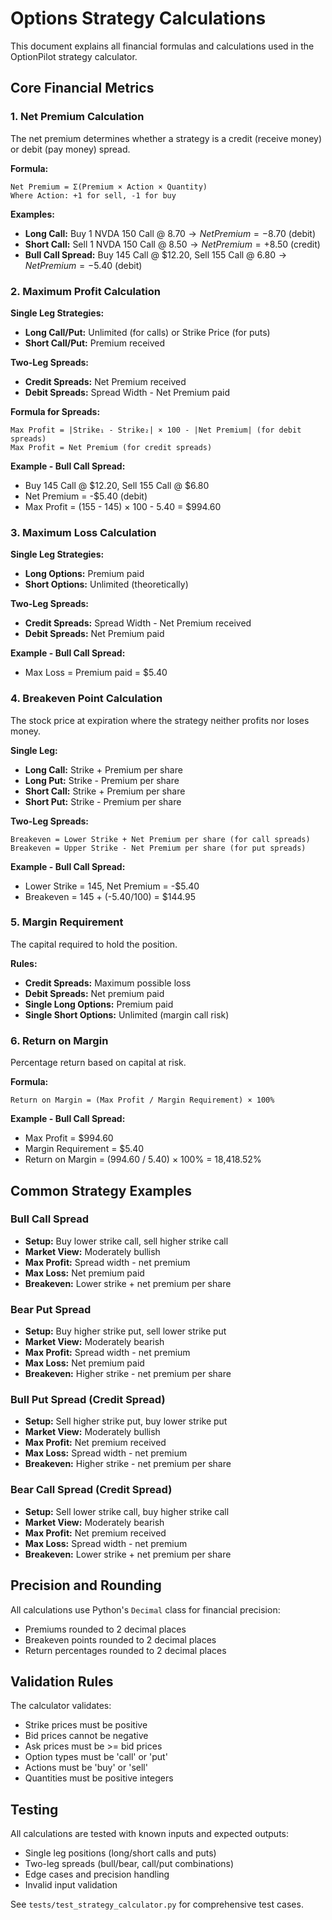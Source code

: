 # Options Strategy Calculations

This document explains all financial formulas and calculations used in the OptionPilot strategy calculator.

## Core Financial Metrics

### 1. Net Premium Calculation

The net premium determines whether a strategy is a credit (receive money) or debit (pay money) spread.

**Formula:**
```
Net Premium = Σ(Premium × Action × Quantity)
Where Action: +1 for sell, -1 for buy
```

**Examples:**
- **Long Call:** Buy 1 NVDA 150 Call @ $8.70 → Net Premium = -$8.70 (debit)
- **Short Call:** Sell 1 NVDA 150 Call @ $8.50 → Net Premium = +$8.50 (credit)
- **Bull Call Spread:** Buy 145 Call @ $12.20, Sell 155 Call @ $6.80 → Net Premium = -$5.40 (debit)

### 2. Maximum Profit Calculation

**Single Leg Strategies:**
- **Long Call/Put:** Unlimited (for calls) or Strike Price (for puts)
- **Short Call/Put:** Premium received

**Two-Leg Spreads:**
- **Credit Spreads:** Net Premium received
- **Debit Spreads:** Spread Width - Net Premium paid

**Formula for Spreads:**
```
Max Profit = |Strike₁ - Strike₂| × 100 - |Net Premium| (for debit spreads)
Max Profit = Net Premium (for credit spreads)
```

**Example - Bull Call Spread:**
- Buy 145 Call @ $12.20, Sell 155 Call @ $6.80
- Net Premium = -$5.40 (debit)
- Max Profit = (155 - 145) × 100 - 5.40 = $994.60

### 3. Maximum Loss Calculation

**Single Leg Strategies:**
- **Long Options:** Premium paid
- **Short Options:** Unlimited (theoretically)

**Two-Leg Spreads:**
- **Credit Spreads:** Spread Width - Net Premium received
- **Debit Spreads:** Net Premium paid

**Example - Bull Call Spread:**
- Max Loss = Premium paid = $5.40

### 4. Breakeven Point Calculation

The stock price at expiration where the strategy neither profits nor loses money.

**Single Leg:**
- **Long Call:** Strike + Premium per share
- **Long Put:** Strike - Premium per share
- **Short Call:** Strike + Premium per share
- **Short Put:** Strike - Premium per share

**Two-Leg Spreads:**
```
Breakeven = Lower Strike + Net Premium per share (for call spreads)
Breakeven = Upper Strike - Net Premium per share (for put spreads)
```

**Example - Bull Call Spread:**
- Lower Strike = 145, Net Premium = -$5.40
- Breakeven = 145 + (-5.40/100) = $144.95

### 5. Margin Requirement

The capital required to hold the position.

**Rules:**
- **Credit Spreads:** Maximum possible loss
- **Debit Spreads:** Net premium paid
- **Single Long Options:** Premium paid
- **Single Short Options:** Unlimited (margin call risk)

### 6. Return on Margin

Percentage return based on capital at risk.

**Formula:**
```
Return on Margin = (Max Profit / Margin Requirement) × 100%
```

**Example - Bull Call Spread:**
- Max Profit = $994.60
- Margin Requirement = $5.40
- Return on Margin = (994.60 / 5.40) × 100% = 18,418.52%

## Common Strategy Examples

### Bull Call Spread
- **Setup:** Buy lower strike call, sell higher strike call
- **Market View:** Moderately bullish
- **Max Profit:** Spread width - net premium
- **Max Loss:** Net premium paid
- **Breakeven:** Lower strike + net premium per share

### Bear Put Spread
- **Setup:** Buy higher strike put, sell lower strike put
- **Market View:** Moderately bearish
- **Max Profit:** Spread width - net premium
- **Max Loss:** Net premium paid
- **Breakeven:** Higher strike - net premium per share

### Bull Put Spread (Credit Spread)
- **Setup:** Sell higher strike put, buy lower strike put
- **Market View:** Moderately bullish
- **Max Profit:** Net premium received
- **Max Loss:** Spread width - net premium
- **Breakeven:** Higher strike - net premium per share

### Bear Call Spread (Credit Spread)
- **Setup:** Sell lower strike call, buy higher strike call
- **Market View:** Moderately bearish
- **Max Profit:** Net premium received
- **Max Loss:** Spread width - net premium
- **Breakeven:** Lower strike + net premium per share

## Precision and Rounding

All calculations use Python's `Decimal` class for financial precision:
- Premiums rounded to 2 decimal places
- Breakeven points rounded to 2 decimal places
- Return percentages rounded to 2 decimal places

## Validation Rules

The calculator validates:
- Strike prices must be positive
- Bid prices cannot be negative
- Ask prices must be >= bid prices
- Option types must be 'call' or 'put'
- Actions must be 'buy' or 'sell'
- Quantities must be positive integers

## Testing

All calculations are tested with known inputs and expected outputs:
- Single leg positions (long/short calls and puts)
- Two-leg spreads (bull/bear, call/put combinations)
- Edge cases and precision handling
- Invalid input validation

See `tests/test_strategy_calculator.py` for comprehensive test cases.